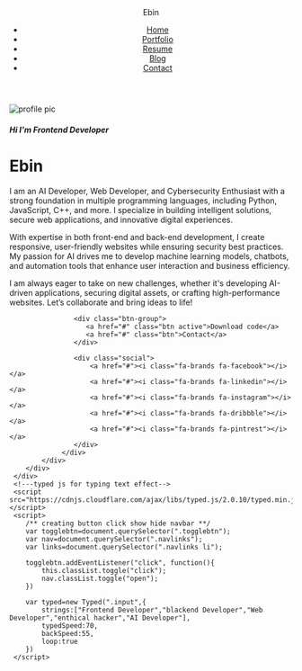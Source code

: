 <!DOCTYPE html>
<html lang="en">
<head>
    <meta charset="UTF-8">
    <meta http-equiv="X-UA-Compatible" content="IE=edge">
    <meta name="viewport" content="width=device-width, initial-scale=1.0">
    <title>Responsive Portfolio Ebin</title>
    <link rel="stylesheet" href="style.css">
    <!----Font awesome cdn  font icon css -->
    <link rel="stylesheet" href="https://cdnjs.cloudflare.com/ajax/libs/font-awesome/6.2.1/css/all.min.css">
</head>
<body>
     <div class="hero-header">
        <div class="wrapper">
            <header>
                <div class="logo">
                    <i class="fa-solid fa-e"></i>
                    <div class="logo-text">Ebin</div>
                </div>
                <nav>
                    <div class="togglebtn">
                        <span></span>
                        <span></span>
                        <span></span>
                    </div>
                    <ul class="navlinks">
                        <li><a href="#">Home</a></li>
                        <li><a href="#">Portfolio</a></li>
                        <li><a href="#">Resume</a></li>
                        <li><a href="#">Blog</a></li>
                        <li><a href="#">Contact</a></li>
                    </ul>
                </nav>
            </header>
            <div class="container">
                 <div class="hero-pic">
                    <img src="/storage/emulated/0/Download/IMG-20250320-WA0015-removebg-preview (1).png" alt="profile pic">
                 </div>
                 <div class="hero-text">
                    <h5>Hi I'm <span class="input">Frontend Developer</span></h5>
                    <h1>Ebin</h1>
                    <p> I am an AI Developer, Web Developer, and Cybersecurity Enthusiast with a strong foundation in multiple programming languages, including Python, JavaScript, C++, and more. I specialize in building intelligent solutions, secure web applications, and innovative digital experiences.

With expertise in both front-end and back-end development, I create responsive, user-friendly websites while ensuring security best practices. My passion for AI drives me to develop machine learning models, chatbots, and automation tools that enhance user interaction and business efficiency.

I am always eager to take on new challenges, whether it's developing AI-driven applications, securing digital assets, or crafting high-performance websites. Let’s collaborate and bring ideas to life!
                    </p>

                    <div class="btn-group">
                       <a href="#" class="btn active">Download code</a>
                       <a href="#" class="btn">Contact</a>
                    </div>

                    <div class="social">
                        <a href="#"><i class="fa-brands fa-facebook"></i></a>
                        <a href="#"><i class="fa-brands fa-linkedin"></i></a>
                        <a href="#"><i class="fa-brands fa-instagram"></i></a>
                        <a href="#"><i class="fa-brands fa-dribbble"></i></a>
                        <a href="#"><i class="fa-brands fa-pintrest"></i></a>
                    </div>
                 </div>
            </div>
        </div>
     </div>
     <!---typed js for typing text effect-->
     <script src="https://cdnjs.cloudflare.com/ajax/libs/typed.js/2.0.10/typed.min.js"></script>
     <script>
        /** creating button click show hide navbar **/
        var togglebtn=document.querySelector(".togglebtn");
        var nav=document.querySelector(".navlinks");
        var links=document.querySelector(".navlinks li");

        togglebtn.addEventListener("click", function(){
            this.classList.toggle("click");
            nav.classList.toggle("open");
        })

        var typed=new Typed(".input",{
            strings:["Frontend Developer","blackend Developer","Web Developer","enthical hacker","AI Developer"],
            typedSpeed:70,
            backSpeed:55,
            loop:true
        })
     </script>
</body>
</html>
